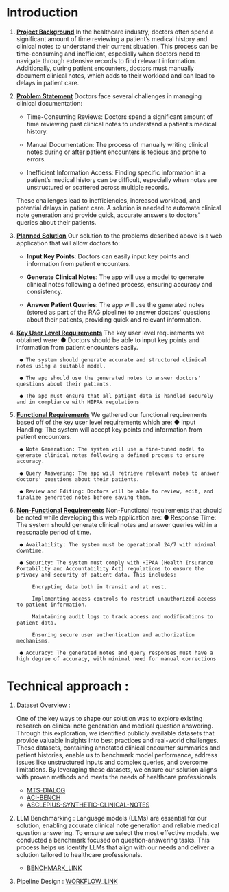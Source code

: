 #  Introduction 


1. **<u>Project Background</u>** 
    In the healthcare industry, doctors often spend a significant amount of time reviewing a patient’s medical history and clinical notes to understand their current situation. This process can be time-consuming and inefficient, especially when doctors need to navigate through extensive records to find relevant information. Additionally, during patient encounters, doctors must manually document clinical notes, which adds to their workload and can lead to delays in patient care.  
    
2. **<u>Problem Statement</u>** 
    Doctors face several challenges in managing clinical documentation:

    - Time-Consuming Reviews: Doctors spend a significant amount of time reviewing past clinical notes to understand a patient’s medical history.

    - Manual Documentation: The process of manually writing clinical notes during or after patient encounters is tedious and prone to errors.

    - Inefficient Information Access: Finding specific information in a patient’s medical history can be difficult, especially when notes are unstructured or scattered across multiple records.

    These challenges lead to inefficiencies, increased workload, and potential delays in patient care. A solution is needed to automate clinical note generation and provide quick, accurate answers to doctors' queries about their patients. 

1. **<u>Planned Solution</u>** 
     Our solution to the problems described above is a web application that will allow doctors to:
    - **Input Key Points**: Doctors can easily input key points and information from patient encounters.

    - **Generate Clinical Notes**: The app will use a model to generate clinical notes following a defined process, ensuring accuracy and consistency.

    - **Answer Patient Queries**: The app will use the generated notes (stored as part of the RAG pipeline) to answer doctors' questions about their patients, providing quick and relevant information.  

2. **<u>Key User Level Requirements</u>** 
    The key user level requirements we obtained were: 
        ● Doctors should be able to input key points and information from patient encounters easily.

        ● The system should generate accurate and structured clinical notes using a suitable model.

        ● The app should use the generated notes to answer doctors' questions about their patients. 

        ● The app must ensure that all patient data is handled securely and in compliance with HIPAA regulations

3. **<u>Functional Requirements</u>** 
    We gathered our functional requirements based off of the key user level requirements 
    which are: 
        ● Input Handling: The system will accept key points and information from patient encounters.

        ● Note Generation: The system will use a fine-tuned model to generate clinical notes following a defined process to ensure accuracy.

        ● Query Answering: The app will retrieve relevant notes to answer doctors' questions about their patients.

        ● Review and Editing: Doctors will be able to review, edit, and finalize generated notes before saving them.

4. **<u>Non-Functional Requirements</u>** 
    Non-Functional requirements that should be noted while developing this web application 
    are: 
        ● Response Time: The system should generate clinical notes and answer queries within a reasonable period of time.

        ● Availability: The system must be operational 24/7 with minimal downtime.    

        ● Security: The system must comply with HIPAA (Health Insurance Portability and Accountability Act) regulations to ensure the privacy and security of patient data. This includes:

            Encrypting data both in transit and at rest.

            Implementing access controls to restrict unauthorized access to patient information.

            Maintaining audit logs to track access and modifications to patient data.

            Ensuring secure user authentication and authorization mechanisms.

        ● Accuracy: The generated notes and query responses must have a high degree of accuracy, with minimal need for manual corrections



# Technical approach :


1. Dataset Overview : 

    One of the key ways to shape our solution was to explore existing research on clinical note generation and medical question answering. Through this exploration, we identified publicly available datasets that provide valuable insights into best practices and real-world challenges. These datasets, containing annotated clinical encounter summaries and patient histories, enable us to benchmark model performance, address issues like unstructured inputs and complex queries, and overcome limitations. By leveraging these datasets, we ensure our solution aligns with proven methods and meets the needs of healthcare professionals.

    - [MTS-DIALOG](./mts_dialog_dataset.md)
    - [ACI-BENCH](./aci_bench_dataset.md)
    - [ASCLEPIUS-SYNTHETIC-CLINICAL-NOTES](./asclepius_dataset.md)

2. LLM Benchmarking : 
    Language models (LLMs) are essential for our solution, enabling accurate clinical note generation and reliable medical question answering. To ensure we select the most effective models, we conducted a benchmark focused on question-answering tasks. This process helps us identify LLMs that align with our needs and deliver a solution tailored to healthcare professionals.
    - [BENCHMARK_LINK](./benchmark.md)
  
3. Pipeline Design : 
    [WORKFLOW_LINK](./workflow.md)